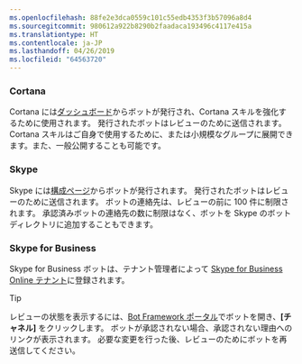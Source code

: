 ```yaml
---
ms.openlocfilehash: 88fe2e3dca0559c101c55edb4353f3b57096a8d4
ms.sourcegitcommit: 980612a922b8290b2faadaca193496c4117e415a
ms.translationtype: HT
ms.contentlocale: ja-JP
ms.lasthandoff: 04/26/2019
ms.locfileid: "64563720"
---
```

### <a name="cortana"></a>Cortana
Cortana には[ダッシュボード](https://aka.ms/cortana-publish)からボットが発行され、Cortana スキルを強化するために使用されます。 発行されたボットはレビューのために送信されます。 Cortana スキルはご自身で使用するために、または小規模なグループに展開できます。また、一般公開することも可能です。

### <a name="skype"></a>Skype
Skype には[構成ページ](~/bot-service-channel-connect-skype.md)からボットが発行されます。 発行されたボットはレビューのために送信されます。 ボットの連絡先は、レビューの前に 100 件に制限されます。 承認済みボットの連絡先の数に制限はなく、ボットを Skype のボット ディレクトリに追加することもできます。

### <a name="skype-for-business"></a>Skype for Business
Skype for Business ボットは、テナント管理者によって [Skype for Business Online テナント](https://msdn.microsoft.com/en-us/skype/Skype-For-Business-Bot-Framework/docs/overview)に登録されます。

> [!TIP]
> レビューの状態を表示するには、[Bot Framework ポータル](https://dev.botframework.com/)でボットを開き、**[チャネル]** をクリックします。
> ボットが承認されない場合、承認されない理由へのリンクが表示されます。 必要な変更を行った後、レビューのためにボットを再送信してください。
